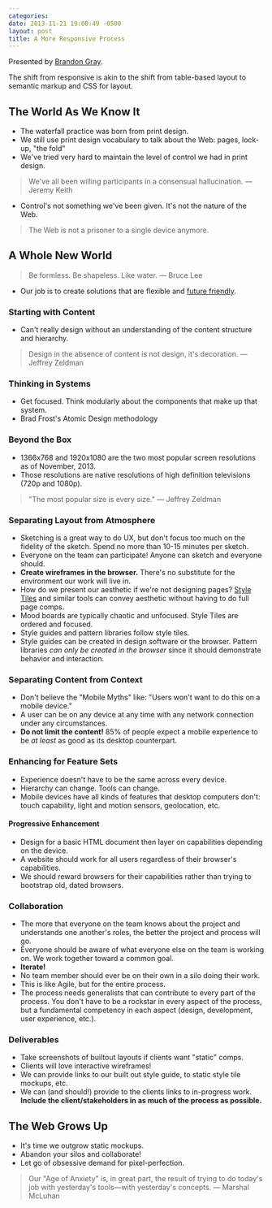 ```yaml
---
categories:
date: 2013-11-21 19:00:49 -0500
layout: post
title: A More Responsive Process
---
```


Presented by [Brandon Gray](https://twitter.com/brandongray).

The shift from responsive is akin to the shift from table-based layout to semantic markup and CSS for layout.


## The World As We Know It

- The waterfall practice was born from print design.
- We still use print design vocabulary to talk about the Web: pages, lock-up, "the fold"
- We've tried very hard to maintain the level of control we had in print design.

> We've all been willing participants in a consensual hallucination. — Jeremy Keith

- Control's not something we've been given. It's not the nature of the Web.

> The Web is not a prisoner to a single device anymore.


## A Whole New World

> Be formless. Be shapeless. Like water. — Bruce Lee

- Our job is to create solutions that are flexible and [future friendly](http://futurefriend.ly/).

### Starting with Content

- Can't really design without an understanding of the content structure and hierarchy.

> Design in the absence of content is not design, it's decoration. — Jeffrey Zeldman

### Thinking in Systems

- Get focused. Think modularly about the components that make up that system.
- Brad Frost's Atomic Design methodology

### Beyond the Box

- 1366x768 and 1920x1080 are the two most popular screen resolutions as of November, 2013.
- Those resolutions are native resolutions of high definition televisions (720p and 1080p).

> "The most popular size is every size." — Jeffrey Zeldman

### Separating Layout from Atmosphere

- Sketching is a great way to do UX, but don't focus too much on the fidelity of the sketch. Spend no more than 10-15 minutes per sketch.
- Everyone on the team can participate! Anyone can sketch and everyone should.
- **Create wireframes in the browser.** There's no substitute for the environment our work will live in.
- How do we present our aesthetic if we're not designing pages? [Style Tiles](http://styletil.es/) and similar tools can convey aesthetic without having to do full page comps.
- Mood boards are typically chaotic and unfocused. Style Tiles are ordered and focused.
- Style guides and pattern libraries follow style tiles.
- Style guides can be created in design software or the browser. Pattern libraries _can only be created in the browser_ since it should demonstrate behavior and interaction.

### Separating Content from Context

- Don't believe the "Mobile Myths" like: "Users won't want to do this on a mobile device."
- A user can be on any device at any time with any network connection under any circumstances.
- **Do not limit the content!** 85% of people expect a mobile experience to be _at least_ as good as its desktop counterpart.

### Enhancing for Feature Sets

- Experience doesn't have to be the same across every device.
- Hierarchy can change. Tools can change.
- Mobile devices have all kinds of features that desktop computers don't: touch capability, light and motion sensors, geolocation, etc.

#### Progressive Enhancement

- Design for a basic HTML document then layer on capabilities depending on the device.
- A website should work for all users regardless of their browser's capabilities.
- We should reward browsers for their capabilities rather than trying to bootstrap old, dated browsers.

### Collaboration

- The more that everyone on the team knows about the project and understands one another's roles, the better the project and process will go.
- Everyone should be aware of what everyone else on the team is working on. We work together toward a common goal.
- **Iterate!**
- No team member should ever be on their own in a silo doing their work.
- This is like Agile, but for the entire process.
- The process needs generalists that can contribute to every part of the process. You don't have to be a rockstar in every aspect of the process, but a fundamental competency in each aspect (design, development, user experience, etc.).

### Deliverables

- Take screenshots of builtout layouts if clients want "static" comps.
- Clients will love interactive wireframes!
- We can provide links to our built out style guide, to static style tile mockups, etc.
- We can (and should!) provide to the clients links to in-progress work. **Include the client/stakeholders in as much of the process as possible.**


## The Web Grows Up

- It's time we outgrow static mockups.
- Abandon your silos and collaborate!
- Let go of obsessive demand for pixel-perfection.

> Our "Age of Anxiety" is, in great part, the result of trying to do today's job with yesterday's tools—with yesterday's concepts. — Marshal McLuhan